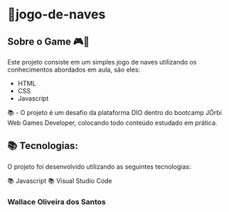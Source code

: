# 🚀jogo-de-naves 

##  Sobre o Game 🎮️🚀
Este projeto consiste em um simples jogo de naves utilizando os conhecimentos abordados em aula, são eles:
 
* HTML
* CSS
* Javascript

📚 - O projeto é um desafio da plataforma DIO dentro do bootcamp JÓrbi Web Games Developer, colocando todo conteúdo estudado em prática.

## 📚 Tecnologias:
O projeto foi desenvolvido utilizando as seguintes tecnologias:

📚 Javascript
📚 Visual Studio Code

### Wallace Oliveira dos Santos
